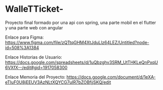 # WalleTTicket-
Proyecto final formado por una api con spring, una parte mobil en el flutter y una parte web con angular

Enlace para Figma: https://www.figma.com/file/zQTtqGHM4XtJduLlz64LEZ/Untitled?node-id=508%3A1384

Enlace Historias de Usuario: https://docs.google.com/spreadsheets/d/1uQbzghv3SRM_UtTHKLeQnPxqU6VXfX--/edit#gid=1917058300

Enlace Memoria del Proyecto: https://docs.google.com/document/d/1eXA-eTIuF0U8jEEUV3AzNLtXQYCG7uIR7bZOBfjjSKQ/edit
